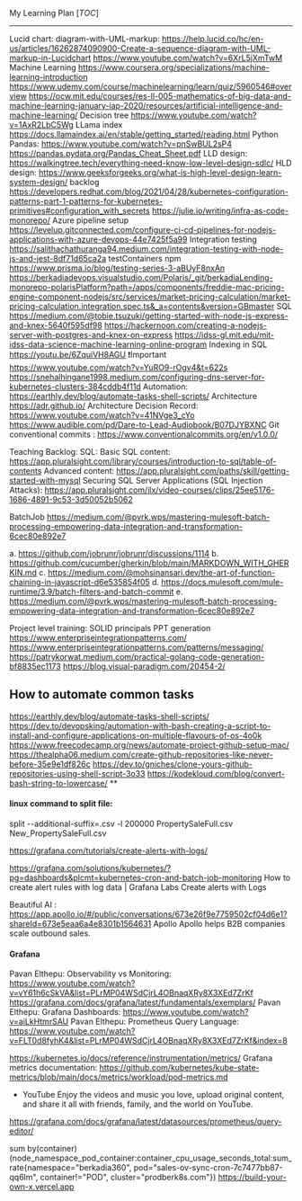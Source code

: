 My Learning Plan 
[_TOC_]

----------------------
Lucid chart:
diagram-with-UML-markup: https://help.lucid.co/hc/en-us/articles/16262874090900-Create-a-sequence-diagram-with-UML-markup-in-Lucidchart 
https://www.youtube.com/watch?v=6XrL5jXmTwM
Machine Learning 
https://www.coursera.org/specializations/machine-learning-introduction
https://www.udemy.com/course/machinelearning/learn/quiz/5960546#overview
https://ocw.mit.edu/courses/res-ll-005-mathematics-of-big-data-and-machine-learning-january-iap-2020/resources/artificial-intelligence-and-machine-learning/
Decision tree
https://www.youtube.com/watch?v=1AxR2LbC5Wg
LLama index
https://docs.llamaindex.ai/en/stable/getting_started/reading.html
Python Pandas:
https://www.youtube.com/watch?v=pnSwBUL2sP4
https://pandas.pydata.org/Pandas_Cheat_Sheet.pdf
LLD design:
https://walkingtree.tech/everything-need-know-low-level-design-sdlc/
HLD design:
https://www.geeksforgeeks.org/what-is-high-level-design-learn-system-design/
backlog
https://developers.redhat.com/blog/2021/04/28/kubernetes-configuration-patterns-part-1-patterns-for-kubernetes-primitives#configuration_with_secrets
https://julie.io/writing/infra-as-code-monorepo/
Azure pipeline setup
https://levelup.gitconnected.com/configure-ci-cd-pipelines-for-nodejs-applications-with-azure-devops-44e7425f5a99
Integration testing
https://salithachathuranga94.medium.com/integration-testing-with-node-js-and-jest-8df71d65ca2a
testContainers npm
https://www.prisma.io/blog/testing-series-3-aBUyF8nxAn
https://berkadiadevops.visualstudio.com/Polaris/_git/berkadiaLending-monorepo-polarisPlatform?path=/apps/components/freddie-mac-pricing-engine-component-nodejs/src/services/market-pricing-calculation/market-pricing-calculation.integration.spec.ts&_a=contents&version=GBmaster
SQL
https://medium.com/@tobie.tsuzuki/getting-started-with-node-js-express-and-knex-5640f595df98
https://hackernoon.com/creating-a-nodejs-server-with-postgres-and-knex-on-express
https://idss-gl.mit.edu/mit-idss-data-science-machine-learning-online-program
Indexing in SQL 
https://youtu.be/6ZquiVH8AGU ❗Important
https://www.youtube.com/watch?v=YuRO9-rOgv4&t=622s
https://snehalhingane1998.medium.com/configuring-dns-server-for-kubernetes-clusters-384cddb4f11d
Automation:
https://earthly.dev/blog/automate-tasks-shell-scripts/
Architecture
https://adr.github.io/
Architecture Decision Record: https://www.youtube.com/watch?v=41NVge3_cYo
https://www.audible.com/pd/Dare-to-Lead-Audiobook/B07DJYBXNC
Git 
conventional commits : https://www.conventionalcommits.org/en/v1.0.0/

Teaching Backlog:
SQL:
Basic SQL content: https://app.pluralsight.com/library/courses/introduction-to-sql/table-of-contents
Advanced content: https://app.pluralsight.com/paths/skill/getting-started-with-mysql
Securing SQL Server Applications (SQL Injection Attacks): https://app.pluralsight.com/ilx/video-courses/clips/25ee5176-1686-4891-9c53-3d50052b5062
 
BatchJob
https://medium.com/@pvrk.wps/mastering-mulesoft-batch-processing-empowering-data-integration-and-transformation-6cec80e892e7


a. https://github.com/jobrunr/jobrunr/discussions/1114
b. https://github.com/cucumber/gherkin/blob/main/MARKDOWN_WITH_GHERKIN.md
c. https://medium.com/@mohsinansari.dev/the-art-of-function-chaining-in-javascript-d6e535854f05
d. https://docs.mulesoft.com/mule-runtime/3.9/batch-filters-and-batch-commit
e. https://medium.com/@pvrk.wps/mastering-mulesoft-batch-processing-empowering-data-integration-and-transformation-6cec80e892e7

Project level training:
SOLID principals
PPT generation
https://www.enterpriseintegrationpatterns.com/
https://www.enterpriseintegrationpatterns.com/patterns/messaging/
https://patrykorwat.medium.com/practical-golang-code-generation-bf8835ec1173
https://blog.visual-paradigm.com/20454-2/

## How to automate common tasks

https://earthly.dev/blog/automate-tasks-shell-scripts/
https://dev.to/devopsking/automation-with-bash-creating-a-script-to-install-and-configure-applications-on-multiple-flavours-of-os-4o0k
https://www.freecodecamp.org/news/automate-project-github-setup-mac/
https://thealpha06.medium.com/create-github-repositories-like-never-before-35e9e1df826c
https://dev.to/gniches/clone-yours-github-repositories-using-shell-script-3o33
https://kodekloud.com/blog/convert-bash-string-to-lowercase/ **

#### linux command to split file:
split --additional-suffix=.csv -l 200000 PropertySaleFull.csv New_PropertySaleFull.csv

https://grafana.com/tutorials/create-alerts-with-logs/
 
https://grafana.com/solutions/kubernetes/?pg=dashboards&plcmt=kubernetes-cron-and-batch-job-monitoring
How to create alert rules with log data | Grafana Labs
Create alerts with Logs
 
Beautiful AI : https://app.apollo.io/#/public/conversations/673e26f9e7759502cf04d6e1?shareId=673e5eaa6a4e8301b1564631
Apollo
Apollo helps B2B companies scale outbound sales.


 #### Grafana 
Pavan Elthepu: Observability vs Monitoring: https://www.youtube.com/watch?v=vY61h6cSkVA&list=PLrMP04WSdCjrL4OBnaqXRy8X3XEd7ZrKf
https://grafana.com/docs/grafana/latest/fundamentals/exemplars/
Pavan Elthepu: Grafana Dashboards: https://www.youtube.com/watch?v=aiLkHtmrSAU
Pavan Elthepu: Prometheus Query Language: https://www.youtube.com/watch?v=FLT0d8fyhK4&list=PLrMP04WSdCjrL4OBnaqXRy8X3XEd7ZrKf&index=8
 
https://kubernetes.io/docs/reference/instrumentation/metrics/
Grafana metrics documentation: https://github.com/kubernetes/kube-state-metrics/blob/main/docs/metrics/workload/pod-metrics.md
 - YouTube
Enjoy the videos and music you love, upload original content, and share it all with friends, family, and the world on YouTube.
 
https://grafana.com/docs/grafana/latest/datasources/prometheus/query-editor/

sum by(container) (node_namespace_pod_container:container_cpu_usage_seconds_total:sum_rate{namespace="berkadia360", pod="sales-ov-sync-cron-7c7477bb87-qq6lm", container!="POD", cluster="prodberk8s.com"})
https://build-your-own-x.vercel.app
